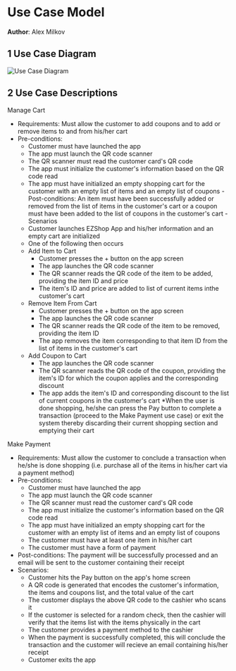 # Use Case Model

**Author**: Alex Milkov

## 1 Use Case Diagram

![Use Case Diagram](https://github.com/gt-ud-softeng/6300Summer15amilkov3/tree/master/Assignment6/Diagrams/UseCase.PNG)

## 2 Use Case Descriptions

Manage Cart
- Requirements: Must allow the customer to add coupons and to add or remove items to and from his/her cart
- Pre-conditions: 
	* Customer must have launched the app
	* The app must launch the QR code scanner
	* The QR scanner must read the customer card's QR code
	* The app must initialize the customer's information based on the QR code read
	* The app must have initialized an empty shopping cart for the customer
	with an empty list of items and an empty list of coupons
-Post-conditions: An item must have been successfully added or removed from the list of items in the customer's cart or a coupon must have been added to the list of coupons in the customer's cart
-Scenarios
	* Customer launches EZShop App and his/her information and an empty cart are initialized
	* One of the following then occurs
	+ Add Item to Cart
		* Customer presses the + button on the app screen
		* The app launches the QR code scanner
		* The QR scanner reads the QR code of the item to be added, providing the item ID and price
		* The item's ID and price are added to list of current items inthe customer's cart
	+ Remove Item From Cart
		* Customer presses the + button on the app screen
		* The app launches the QR code scanner
		* The QR scanner reads the QR code of the item to be removed, providing the item ID
		* The app removes the item corresponding to that item ID from the list of items in the customer's cart
	+ Add Coupon to Cart
		* The app launches the QR code scanner
		* The QR scanner reads the QR code of the coupon, providing the item's ID for which the coupon applies and the corresponding discount
		* The app adds the item's ID and corresponding discount to the list of current coupons in the customer's cart
		*When the user is done shopping, he/she can press the Pay button to complete a transaction (proceed to the Make Payment use case) or exit the system thereby discarding their current shopping section and emptying their cart

Make Payment
- Requirements: Must allow the customer to conclude a transaction when he/she is done shopping (i.e. purchase all of the items in his/her cart via a payment method)
- Pre-conditions:
	* Customer must have launched the app
	* The app must launch the QR code scanner
	* The QR scanner must read the customer card's QR code
	* The app must initialize the customer's information based on the QR code read
	* The app must have initialized an empty shopping cart for the customer with an empty list of items and an empty list of coupons
	* The customer must have at least one item in his/her cart
	* The customer must have a form of payment
- Post-conditions: The payment will be successfully processed and an email will be sent to the customer containing their receipt
- Scenarios:
	* Customer hits the Pay button on the app's home screen
	* A QR code is generated that encodes the customer's information, the items and coupons list, and the total value of the cart
	* The customer displays the above QR code to the cashier who scans it
	* If the customer is selected for a random check, then the cashier will verify that the items list with the items physically in the cart
	* The customer provides a payment method to the cashier
	* When the payment is successfully completed, this will conclude the transaction and the customer will recieve an email containing his/her receipt 
	* Customer exits the app

		

